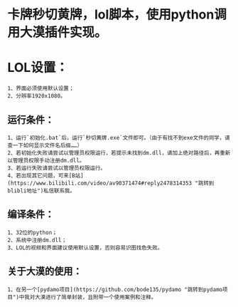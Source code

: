 # **卡牌秒切黄牌，lol脚本，使用python调用大漠插件实现。**
# LOL设置：
    1、界面必须使用默认设置；
    2、分辨率1920x1080。
## 运行条件：
    1、运行`初始化.bat`后，运行`秒切黄牌.exe`文件即可。（由于有找不到exe文件的同学，请查一下如何显示文件名后缀……）
    2、若初始化失败请尝试以管理员权限运行，若提示未找到dm.dll，请加上绝对路径后，再重新以管理员权限手动注册dm.dll。
    3、若运行失败请尝试以管理员权限运行。
    4、若出现其它问题，可来[B站](https://www.bilibili.com/video/av90371474#reply2478314353 "跳转到blibli地址")私信联系我。
## 编译条件：
    1、32位的python；
    2、系统中注册dm.dll；
    3、LOL的视频和界面建议使用默认设置，否则容易识图找色失败。
## 关于大漠的使用：
    1、在另一个[pydamo项目](https://github.com/bode135/pydamo "跳转到pydamo项目")中我对大漠进行了简单封装，且附带一个使用案例和注释。
